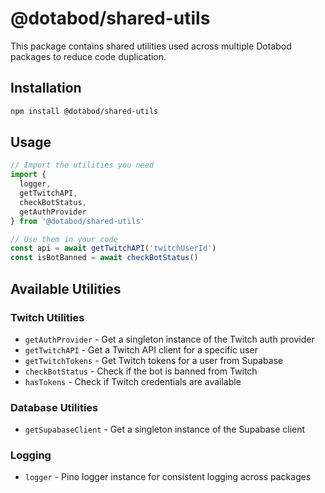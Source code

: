 # @dotabod/shared-utils

This package contains shared utilities used across multiple Dotabod packages to reduce code duplication.

## Installation

```bash
npm install @dotabod/shared-utils
```

## Usage

```typescript
// Import the utilities you need
import {
  logger,
  getTwitchAPI,
  checkBotStatus,
  getAuthProvider
} from '@dotabod/shared-utils'

// Use them in your code
const api = await getTwitchAPI('twitchUserId')
const isBotBanned = await checkBotStatus()
```

## Available Utilities

### Twitch Utilities

- `getAuthProvider` - Get a singleton instance of the Twitch auth provider
- `getTwitchAPI` - Get a Twitch API client for a specific user
- `getTwitchTokens` - Get Twitch tokens for a user from Supabase
- `checkBotStatus` - Check if the bot is banned from Twitch
- `hasTokens` - Check if Twitch credentials are available

### Database Utilities

- `getSupabaseClient` - Get a singleton instance of the Supabase client

### Logging

- `logger` - Pino logger instance for consistent logging across packages
